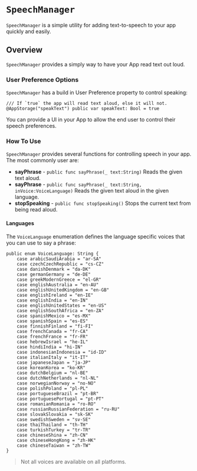 # ``SpeechManager``

`SpeechManager` is a simple utility for adding text-to-speech to your app quickly and easily.

## Overview

`SpeechManager` provides a simply way to have your App read text out loud.

### User Preference Options

`SpeechManager` has a build in User Preference property to control speaking:

```
/// If `true` the app will read text aloud, else it will not.
@AppStorage("speakText") public var speakText: Bool = true
```

You can provide a UI in your App to allow the end user to control their speech preferences.

### How To Use

`SpeechManager` provides several functions for controlling speech in your app. The most commonly user are:

* **sayPhrase** - `public func sayPhrase(_ text:String)` Reads the given text aloud.
* **sayPhrase** - `public func sayPhrase(_ text:String, inVoice:VoiceLanguage)` Reads the given text aloud in the given language.
* **stopSpeaking** - `public func stopSpeaking()` Stops the current text from being read aloud.

#### Languages

The `VoiceLanguage` enumeration defines the language specific voices that you can use to say a phrase:

```
public enum VoiceLanguage: String {
    case arabicSaudiArabia = "ar-SA"
    case czechCzechRepublic = "cs-CZ"
    case danishDenmark = "da-DK"
    case germanGermany = "de-DE"
    case greekModernGreece = "el-GR"
    case englishAustralia = "en-AU"
    case englishUnitedKingdom = "en-GB"
    case englishIreland = "en-IE"
    case englishIndia = "en-IN"
    case englishUnitedStates = "en-US"
    case englishSouthAfrica = "en-ZA"
    case spanishMexico = "es-MX"
    case spanishSpain = "es-ES"
    case finnishFinland = "fi-FI"
    case frenchCanada = "fr-CA"
    case frenchFrance = "fr-FR"
    case hebrewIsrael = "he-IL"
    case hindiIndia = "hi-IN"
    case indonesianIndonesia = "id-ID"
    case italianItaly = "it-IT"
    case japaneseJapan = "ja-JP"
    case koreanKorea = "ko-KR"
    case dutchBelgium = "nl-BE"
    case dutchNetherlands = "nl-NL"
    case norwegianNorway = "no-NO"
    case polishPoland = "pl-PL"
    case portugueseBrazil = "pt-BR"
    case portuguesePortugal = "pt-PT"
    case romanianRomania = "ro-RO"
    case russianRussianFederation = "ru-RU"
    case slovakSlovakia = "sk-SK"
    case swedishSweden = "sv-SE"
    case thaiThailand = "th-TH"
    case turkishTurkey = "tr-TR"
    case chineseShina = "zh-CN"
    case chineseHongKong = "zh-HK"
    case chineseTaiwan = "zh-TW"
}
```

> Not all voices are available on all platforms.